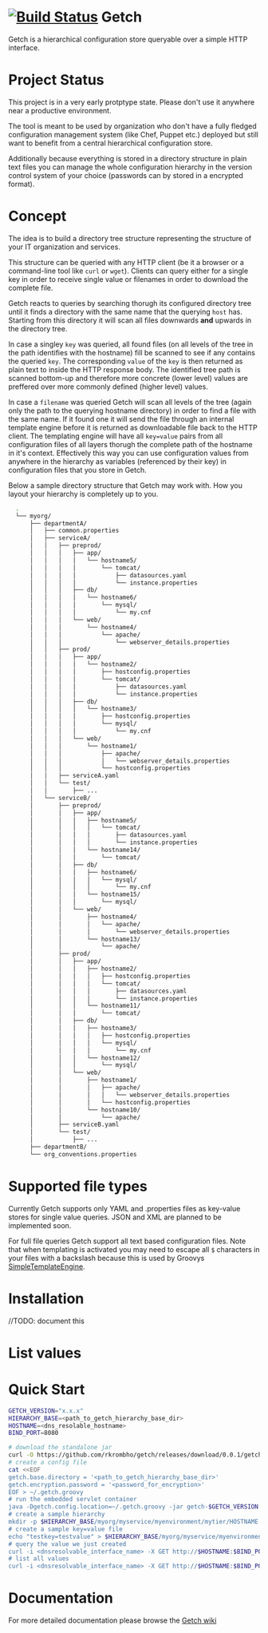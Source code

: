[![Build Status](https://api.travis-ci.org/rkrombho/getch.png?branch=master)](https://travis-ci.org/rkrombho/getch)
Getch
=====

Getch is a hierarchical configuration store queryable over a 
simple HTTP interface.

Project Status
==============
This project is in a very early protptype state. Please don't use it anywhere near a productive environment.


The tool is meant to be used by organization who don't have a fully fledged configuration 
management system (like Chef, Puppet etc.) deployed but still want to benefit from a central
hierarchical configuration store.

Additionally because everything is stored in a directory structure in plain text files you can manage the whole configuration hierarchy in the version control system of your choice (passwords can by stored in a encrypted format).


Concept
=======
The idea is to build a directory tree structure representing the structure of your IT organization and services.

This structure can be queried with any HTTP client (be it a browser or a command-line tool like  ``curl`` or ``wget``).
Clients can query either for a single key in order to receive single value or filenames in order to download the complete file.

Getch reacts to queries by searching thorugh its configured directory tree until it finds a directory with the same name that the querying ``host`` has. Starting from this directory it will scan all files downwards **and** upwards in the directory tree.

In case a singley ``key`` was queried, all found files (on all levels of the tree in the path identifies with the hostname) fill be scanned to see if any contains the queried ``key``. The corresponding ``value`` of the ``key`` is then returned as plain text to inside the HTTP response body.
The identified tree path is scanned bottom-up and therefore more concrete (lower level) values are preffered over more commonly defined (higher level) values.

In case a ``filename`` was queried Getch will scan all levels of the tree (again only the path to the querying hostname directory) in order to find a file with the same name. If it found one it will send the file through an internal template engine before it is returned as downloadable file back to the HTTP client. The templating engine will have all ``key=value`` pairs from all configuration files of all layers thorugh the complete path of the hostname in it's context. Effectively this way you can use configuration values from anywhere in the hierarchy as variables (referenced by their key) in configuration files that you store in Getch.

Below a sample directory structure that Getch may work with. How you layout your hierarchy is completely up to you.

```bash
  .
  └── myorg/
      ├── departmentA/
      │   ├── common.properties
      │   ├── serviceA/
      │   │   ├── preprod/
      │   │   │   ├── app/
      │   │   │   │   └── hostname5/
      │   │   │   │       └── tomcat/
      │   │   │   │           ├── datasources.yaml
      │   │   │   │           └── instance.properties
      │   │   │   ├── db/
      │   │   │   │   └── hostname6/
      │   │   │   │       └── mysql/
      │   │   │   │           └── my.cnf
      │   │   │   └── web/
      │   │   │       └── hostname4/
      │   │   │           └── apache/
      │   │   │               └── webserver_details.properties
      │   │   ├── prod/
      │   │   │   ├── app/
      │   │   │   │   └── hostname2/
      │   │   │   │       ├── hostconfig.properties
      │   │   │   │       └── tomcat/
      │   │   │   │           ├── datasources.yaml
      │   │   │   │           └── instance.properties
      │   │   │   ├── db/
      │   │   │   │   └── hostname3/
      │   │   │   │       ├── hostconfig.properties
      │   │   │   │       └── mysql/
      │   │   │   │           └── my.cnf
      │   │   │   └── web/
      │   │   │       └── hostname1/
      │   │   │           ├── apache/
      │   │   │           │   └── webserver_details.properties
      │   │   │           └── hostconfig.properties
      │   │   ├── serviceA.yaml
      │   │   └── test/
      │   │       ├── ...
      │   └── serviceB/
      │       ├── preprod/
      │       │   ├── app/
      │       │   │   ├── hostname5/
      │       │   │   │   └── tomcat/
      │       │   │   │       ├── datasources.yaml
      │       │   │   │       └── instance.properties
      │       │   │   └── hostname14/
      │       │   │       └── tomcat/
      │       │   ├── db/
      │       │   │   ├── hostname6/
      │       │   │   │   └── mysql/
      │       │   │   │       └── my.cnf
      │       │   │   └── hostname15/
      │       │   │       └── mysql/
      │       │   └── web/
      │       │       ├── hostname4/
      │       │       │   └── apache/
      │       │       │       └── webserver_details.properties
      │       │       └── hostname13/
      │       │           └── apache/
      │       ├── prod/
      │       │   ├── app/
      │       │   │   ├── hostname2/
      │       │   │   │   ├── hostconfig.properties
      │       │   │   │   └── tomcat/
      │       │   │   │       ├── datasources.yaml
      │       │   │   │       └── instance.properties
      │       │   │   └── hostname11/
      │       │   │       └── tomcat/
      │       │   ├── db/
      │       │   │   ├── hostname3/
      │       │   │   │   ├── hostconfig.properties
      │       │   │   │   └── mysql/
      │       │   │   │       └── my.cnf
      │       │   │   └── hostname12/
      │       │   │       └── mysql/
      │       │   └── web/
      │       │       ├── hostname1/
      │       │       │   ├── apache/
      │       │       │   │   └── webserver_details.properties
      │       │       │   └── hostconfig.properties
      │       │       └── hostname10/
      │       │           └── apache/
      │       ├── serviceB.yaml
      │       └── test/
      │           ├── ...
      ├── departmentB/
      └── org_conventions.properties

```

Supported file types
===================
Currently Getch supports only YAML and .properties files as key-value stores for single value queries.
JSON and XML are planned to be implemented soon.

For full file queries Getch support all text based configuration files.
Note that when templating is activated you may need to escape all ``$`` characters in your files with a backslash 
because this is used by Groovys [SimpleTemplateEngine](http://groovy.codehaus.org/Groovy+Templates).


Installation
============
//TODO: document this

List values
=======
Quick Start
===========
```bash
GETCH_VERSION="x.x.x"
HIERARCHY_BASE=<path_to_getch_hierarchy_base_dir>
HOSTNAME=<dns_resolable_hostname>
BIND_PORT=8080

# download the standalone jar
curl -O https://github.com/rkrombho/getch/releases/download/0.0.1/getch-$GETCH_VERSION.jar
# create a config file
cat <<EOF
getch.base.directory = '<path_to_getch_hierarchy_base_dir>'
getch.encryption.password = '<password_for_encryption>'
EOF > ~/.getch.groovy
# run the embedded servlet container
java -Dgetch.config.location=~/.getch.groovy -jar getch-$GETCH_VERSION.jar port=$BIND_PORT host=$HOSTNAME
# create a sample hierarchy 
mkdir -p $HIERARCHY_BASE/myorg/myservice/myenvironment/mytier/HOSTNAME
# create a sample key=value file
echo "testkey=testvalue" > $HIERARCHY_BASE/myorg/myservice/myenvironment/mytier/$HOSTNAME/config.properties
# query the value we just created
curl -i <dnsresolvable_interface_name> -X GET http://$HOSTNAME:$BIND_PORT/getch/testkey
# list all values
curl -i <dnsresolvable_interface_name> -X GET http://$HOSTNAME:$BIND_PORT/getch/list

``` 

Documentation
=============
For more detailed documentation please browse the [Getch wiki](https://github.com/rkrombho/getch/wiki)
